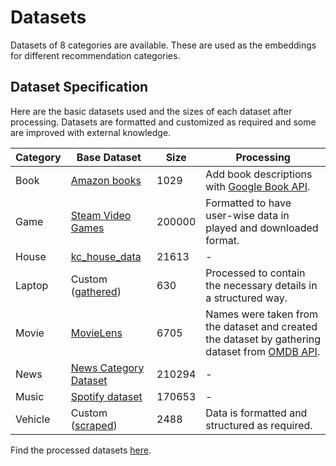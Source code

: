# Datasets

Datasets of 8 categories are available. These are used as the embeddings for different recommendation categories.

## Dataset Specification

Here are the basic datasets used and the sizes of each dataset after processing. Datasets are formatted and customized
as required and some are improved with external knowledge.

| Category | Base Dataset                                                                          | Size   | Processing                                                                                                               |
|----------|---------------------------------------------------------------------------------------|--------|--------------------------------------------------------------------------------------------------------------------------|
| Book     | [Amazon books](https://www.kaggle.com/datasets/ashwinshetgaonkar/amazonbooks)         | 1029   | Add book descriptions with [Google Book API](https://developers.google.com/books).                                       | 
| Game     | [Steam Video Games](https://www.kaggle.com/datasets/tamber/steam-video-games)         | 200000 | Formatted to have user-wise data in played and downloaded format.                                                        |
| House    | [kc_house_data](https://www.kaggle.com/datasets/shivachandel/kc-house-data)           | 21613  | -                                                                                                                        |
| Laptop   | Custom ([gathered](https://noteb.com/?public/api.php))                                | 630    | Processed to contain the necessary details in a structured way.                                                          |
| Movie    | [MovieLens](https://grouplens.org/datasets/movielens/)                                | 6705   | Names were taken from the dataset and created the dataset by gathering dataset from [OMDB API](http://www.omdbapi.com/). |
| News     | [News Category Dataset](https://www.kaggle.com/datasets/rmisra/news-category-dataset) | 210294 | -                                                                                                                        |
| Music    | [Spotify dataset](https://www.kaggle.com/datasets/vatsalmavani/spotify-dataset)       | 170653 | -                                                                                                                        |
| Vehicle  | Custom ([scraped](https://www.usedcars.com/))                                         | 2488   | Data is formatted and structured as required.                                                                            |

Find the processed
datasets [here](https://drive.google.com/drive/folders/1S9R76Hog0sK6cqWlwWIFauwS587-ianM?usp=sharing).
